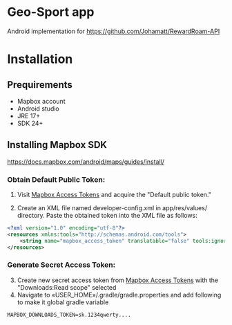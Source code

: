 # Geo-Sport app
Android implementation for https://github.com/Johamatt/RewardRoam-API

# Installation

## Prequirements
- Mapbox account
- Android studio 
- JRE 17+
- SDK 24+

## Installing Mapbox SDK
https://docs.mapbox.com/android/maps/guides/install/

### Obtain Default Public Token:
1. Visit [Mapbox Access Tokens](https://account.mapbox.com/access-tokens) and acquire the "Default public token."

2. Create an XML file named developer-config.xml in app/res/values/ directory.
    Paste the obtained token into the XML file as follows:

```developer-config.xml
<?xml version="1.0" encoding="utf-8"?>
<resources xmlns:tools="http://schemas.android.com/tools">
    <string name="mapbox_access_token" translatable="false" tools:ignore="UnusedResources">pk.1234qwerty</string>
</resources>
```

### Generate Secret Access Token:
3. Create new secret access token from [Mapbox Access Tokens](https://account.mapbox.com/access-tokens) with the "Downloads:Read scope" selected 
4. Navigate to «USER_HOME»/.gradle/gradle.properties and add following to make it global gradle variable
```
MAPBOX_DOWNLOADS_TOKEN=sk.1234qwerty....

```
